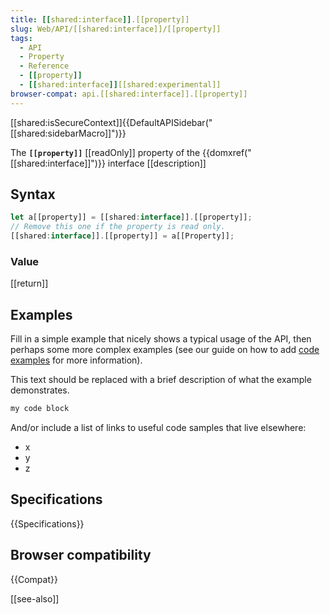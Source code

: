 ```yaml
---
title: [[shared:interface]].[[property]]
slug: Web/API/[[shared:interface]]/[[property]]
tags:
  - API
  - Property
  - Reference
  - [[property]]
  - [[shared:interface]][[shared:experimental]]
browser-compat: api.[[shared:interface]].[[property]]
---
```

[[shared:isSecureContext]]{{DefaultAPISidebar("[[shared:sidebarMacro]]")}}

The **`[[property]]`** [[readOnly]] property of the {{domxref("[[shared:interface]]")}} interface [[description]]

## Syntax

```js
let a[[property]] = [[shared:interface]].[[property]];
// Remove this one if the property is read only.
[[shared:interface]].[[property]] = a[[Property]];
```

### Value

[[return]]

## Examples

Fill in a simple example that nicely shows a typical usage of the API, then perhaps some more complex examples (see our guide on how to add [code examples](/en-US/docs/MDN/Contribute/Structures/Code_examples) for more information).

This text should be replaced with a brief description of what the example demonstrates.

```js
my code block
```

And/or include a list of links to useful code samples that live elsewhere:

*   x
*   y
*   z

## Specifications

{{Specifications}}

## Browser compatibility

{{Compat}}

[[see-also]]
